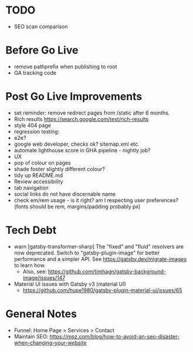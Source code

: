 # TODO
- SEO scan comparison

# Before Go Live
- remove pathprefix when publishing to root
- GA tracking code

# Post Go Live Improvements
 - set reminder: remove redirect pages from /static after 6 months.
- Rich results https://search.google.com/test/rich-results
- style 404 page
- regression testing:
 - e2e?
 - google web developer, checks ok? sitemap.xml etc.
 - automate lighthouse score in GHA pipeline - nightly job?
- UX
 - pop of colour on pages
 - shade footer slightly different colour?
 - tidy up README.md
 - Review accessibility
  - tab navigation
  - social links do not have discernable name  
- check em/rem usage - is it right? am I respecting user preferences? (fonts should be rem, margins/padding probably px)

 # Tech Debt
 - warn [gatsby-transformer-sharp] The "fixed" and "fluid" resolvers are now deprecated. Switch
to "gatsby-plugin-image" for better performance and a simpler API. See
https://gatsby.dev/migrate-images to learn how.
   - Also, see: https://github.com/timhagn/gatsby-background-image/issues/147
- Material UI issues with Gatsby v3 (material UI)
   - https://github.com/hupe1980/gatsby-plugin-material-ui/issues/65
# General Notes
- Funnel: Home Page > Services > Contact
- Maintain SEO: https://moz.com/blog/how-to-avoid-an-seo-disaster-when-changing-your-website
